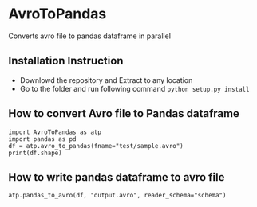# AvroToPandas
Converts avro file to pandas dataframe in parallel


## Installation Instruction
- Downlowd the repository and Extract to any location
- Go to the folder and run following command
```python setup.py install```

## How to convert Avro file to Pandas dataframe
```
import AvroToPandas as atp
import pandas as pd
df = atp.avro_to_pandas(fname="test/sample.avro")
print(df.shape)
```

## How to write pandas dataframe to avro file
```
atp.pandas_to_avro(df, "output.avro", reader_schema="schema")
```



